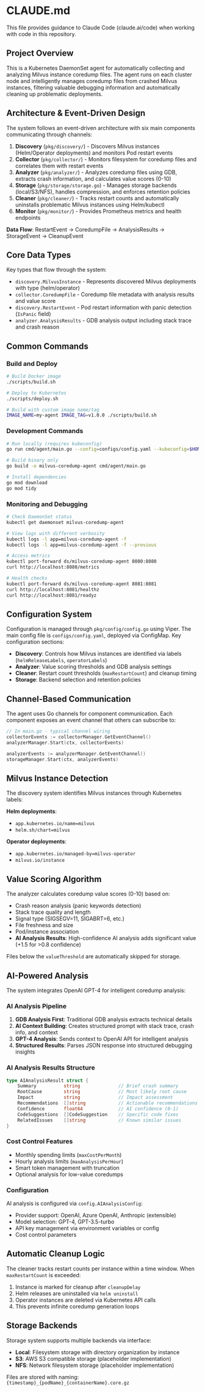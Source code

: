# CLAUDE.md

This file provides guidance to Claude Code (claude.ai/code) when working with code in this repository.

## Project Overview

This is a Kubernetes DaemonSet agent for automatically collecting and analyzing Milvus instance coredump files. The agent runs on each cluster node and intelligently manages coredump files from crashed Milvus instances, filtering valuable debugging information and automatically cleaning up problematic deployments.

## Architecture & Event-Driven Design

The system follows an event-driven architecture with six main components communicating through channels:

1. **Discovery** (`pkg/discovery/`) - Discovers Milvus instances (Helm/Operator deployments) and monitors Pod restart events
2. **Collector** (`pkg/collector/`) - Monitors filesystem for coredump files and correlates them with restart events 
3. **Analyzer** (`pkg/analyzer/`) - Analyzes coredump files using GDB, extracts crash information, and calculates value scores (0-10)
4. **Storage** (`pkg/storage/storage.go`) - Manages storage backends (local/S3/NFS), handles compression, and enforces retention policies
5. **Cleaner** (`pkg/cleaner/`) - Tracks restart counts and automatically uninstalls problematic Milvus instances using Helm/kubectl
6. **Monitor** (`pkg/monitor/`) - Provides Prometheus metrics and health endpoints

**Data Flow**: RestartEvent → CoredumpFile → AnalysisResults → StorageEvent → CleanupEvent

## Core Data Types

Key types that flow through the system:
- `discovery.MilvusInstance` - Represents discovered Milvus deployments with type (helm/operator)
- `collector.CoredumpFile` - Coredump file metadata with analysis results and value score
- `discovery.RestartEvent` - Pod restart information with panic detection (`IsPanic` field)
- `analyzer.AnalysisResults` - GDB analysis output including stack trace and crash reason

## Common Commands

### Build and Deploy
```bash
# Build Docker image
./scripts/build.sh

# Deploy to Kubernetes  
./scripts/deploy.sh

# Build with custom image name/tag
IMAGE_NAME=my-agent IMAGE_TAG=v1.0.0 ./scripts/build.sh
```

### Development Commands
```bash
# Run locally (requires kubeconfig)
go run cmd/agent/main.go --config=configs/config.yaml --kubeconfig=$HOME/.kube/config

# Build binary only
go build -o milvus-coredump-agent cmd/agent/main.go

# Install dependencies
go mod download
go mod tidy
```

### Monitoring and Debugging
```bash
# Check DaemonSet status
kubectl get daemonset milvus-coredump-agent

# View logs with different verbosity
kubectl logs -l app=milvus-coredump-agent -f
kubectl logs -l app=milvus-coredump-agent -f --previous

# Access metrics
kubectl port-forward ds/milvus-coredump-agent 8080:8080
curl http://localhost:8080/metrics

# Health checks
kubectl port-forward ds/milvus-coredump-agent 8081:8081  
curl http://localhost:8081/healthz
curl http://localhost:8081/readyz
```

## Configuration System

Configuration is managed through `pkg/config/config.go` using Viper. The main config file is `configs/config.yaml`, deployed via ConfigMap. Key configuration sections:

- **Discovery**: Controls how Milvus instances are identified via labels (`helmReleaseLabels`, `operatorLabels`)
- **Analyzer**: Value scoring thresholds and GDB analysis settings
- **Cleaner**: Restart count thresholds (`maxRestartCount`) and cleanup timing
- **Storage**: Backend selection and retention policies

## Channel-Based Communication

The agent uses Go channels for component communication. Each component exposes an event channel that others can subscribe to:

```go
// In main.go - typical channel wiring
collectorEvents := collectorManager.GetEventChannel()
analyzerManager.Start(ctx, collectorEvents)

analyzerEvents := analyzerManager.GetEventChannel()  
storageManager.Start(ctx, analyzerEvents)
```

## Milvus Instance Detection

The discovery system identifies Milvus instances through Kubernetes labels:

**Helm deployments**: 
- `app.kubernetes.io/name=milvus`
- `helm.sh/chart=milvus`

**Operator deployments**:
- `app.kubernetes.io/managed-by=milvus-operator`
- `milvus.io/instance`

## Value Scoring Algorithm

The analyzer calculates coredump value scores (0-10) based on:
- Crash reason analysis (panic keywords detection)
- Stack trace quality and length  
- Signal type (SIGSEGV=11, SIGABRT=6, etc.)
- File freshness and size
- Pod/instance association
- **AI Analysis Results**: High-confidence AI analysis adds significant value (+1.5 for >0.8 confidence)

Files below the `valueThreshold` are automatically skipped for storage.

## AI-Powered Analysis

The system integrates OpenAI GPT-4 for intelligent coredump analysis:

### AI Analysis Pipeline
1. **GDB Analysis First**: Traditional GDB analysis extracts technical details
2. **AI Context Building**: Creates structured prompt with stack trace, crash info, and context
3. **GPT-4 Analysis**: Sends context to OpenAI API for intelligent analysis
4. **Structured Results**: Parses JSON response into structured debugging insights

### AI Analysis Results Structure
```go
type AIAnalysisResult struct {
    Summary          string              // Brief crash summary
    RootCause        string              // Most likely root cause
    Impact           string              // Impact assessment
    Recommendations  []string            // Actionable recommendations
    Confidence       float64             // AI confidence (0-1)
    CodeSuggestions  []CodeSuggestion    // Specific code fixes
    RelatedIssues    []string            // Known similar issues
}
```

### Cost Control Features
- Monthly spending limits (`maxCostPerMonth`)
- Hourly analysis limits (`maxAnalysisPerHour`)
- Smart token management with truncation
- Optional analysis for low-value coredumps

### Configuration
AI analysis is configured via `config.AIAnalysisConfig`:
- Provider support: OpenAI, Azure OpenAI, Anthropic (extensible)
- Model selection: GPT-4, GPT-3.5-turbo
- API key management via environment variables or config
- Cost control parameters

## Automatic Cleanup Logic

The cleaner tracks restart counts per instance within a time window. When `maxRestartCount` is exceeded:
1. Instance is marked for cleanup after `cleanupDelay`
2. Helm releases are uninstalled via `helm uninstall`
3. Operator instances are deleted via Kubernetes API calls
4. This prevents infinite coredump generation loops

## Storage Backends

Storage system supports multiple backends via interface:
- **Local**: Filesystem storage with directory organization by instance
- **S3**: AWS S3 compatible storage (placeholder implementation)
- **NFS**: Network filesystem storage (placeholder implementation)

Files are stored with naming: `{timestamp}_{podName}_{containerName}.core.gz`